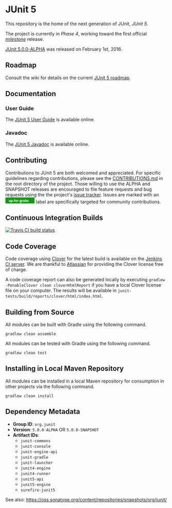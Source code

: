 # JUnit 5

This repository is the home of the next generation of JUnit, _JUnit 5_.

The project is currently in _Phase 4_, working toward the first official [_milestone_](https://github.com/junit-team/junit5/milestones/5.0%20M1) release.

[JUnit 5.0.0-ALPHA](https://github.com/junit-team/junit5/releases/tag/r5.0.0-ALPHA) was released on February 1st, 2016.

## Roadmap

Consult the wiki for details on the current [JUnit 5 roadmap](https://github.com/junit-team/junit5/wiki#roadmap).

## Documentation

### User Guide

The [JUnit 5 User Guide] is available online.

### Javadoc

The [JUnit 5 Javadoc] is available online.

## Contributing

Contributions to JUnit 5 are both welcomed and appreciated.  For specific
guidelines regarding contributions, please see the [CONTRIBUTIONS.md](https://github.com/junit-team/junit5/blob/master/CONTRIBUTING.md) in the root directory of the project.
Those willing to use the ALPHA and SNAPSHOT releases are encouraged to file
feature requests and bug requests using the the project's [issue tracker](https://github.com/junit-team/junit5/issues).  Issues are marked with an <a href="#"><svg
   xmlns:dc="http://purl.org/dc/elements/1.1/"
   xmlns:cc="http://creativecommons.org/ns#"
   xmlns:rdf="http://www.w3.org/1999/02/22-rdf-syntax-ns#"
   xmlns:svg="http://www.w3.org/2000/svg"
   xmlns="http://www.w3.org/2000/svg"
   version="1.1"
   width="91.0625"
   height="19"
   id="svg2">
  <defs
     id="defs4" />
  <metadata
     id="metadata7">
    <rdf:RDF>
      <cc:Work
         rdf:about="">
        <dc:format>image/svg+xml</dc:format>
        <dc:type
           rdf:resource="http://purl.org/dc/dcmitype/StillImage" />
        <dc:title></dc:title>
      </cc:Work>
    </rdf:RDF>
  </metadata>
  <g
     transform="translate(-89.5,-151.875)"
     id="layer1">
    <rect
       width="90.226646"
       height="18.178434"
       rx="1.5612383"
       ry="1.9765702"
       x="89.910782"
       y="152.27278"
       id="rect2987"
       style="fill:#159818;fill-opacity:1;fill-rule:evenodd;stroke:#159818;stroke-width:0.82156605px;stroke-linecap:butt;stroke-linejoin:miter;stroke-opacity:1" />
    <text
       x="99.757614"
       y="165.4026"
       id="text3757"
       xml:space="preserve"
       style="font-size:10px;font-style:normal;font-variant:normal;font-weight:bold;font-stretch:normal;text-align:start;line-height:125%;letter-spacing:0px;word-spacing:0px;writing-mode:lr-tb;text-anchor:start;fill:#ffffff;fill-opacity:1;stroke:none;font-family:Sans;-inkscape-font-specification:Sans Bold"><tspan
         x="99.757614"
         y="165.4026"
         id="tspan3759">up-for-grabs</tspan></text>
  </g>
</svg></a> label are specifically targeted for community contributions.

## Continuous Integration Builds

[![Travis CI build status](https://travis-ci.org/junit-team/junit5.svg?branch=master)](https://travis-ci.org/junit-team/junit5)

## Code Coverage

Code coverage using [Clover](https://www.atlassian.com/software/clover/) for the latest build is available on the [Jenkins CI server](https://junit.ci.cloudbees.com/job/JUnit5/lastSuccessfulBuild/clover-report/). We are thankful to [Atlassian](https://www.atlassian.com/) for providing the Clover license free of charge.

A code coverage report can also be generated locally by executing `gradlew -PenableClover clean cloverHtmlReport` if you have a local Clover license file on your computer. The results will be available in
`junit-tests/build/reports/clover/html/index.html`.


## Building from Source

All modules can be built with Gradle using the following command.

```
gradlew clean assemble
```

All modules can be tested with Gradle using the following command.

```
gradlew clean test
```

## Installing in Local Maven Repository

All modules can be installed in a local Maven repository for consumption in other projects via the following command.

```
gradlew clean install
```

## Dependency Metadata

- **Group ID**: `org.junit`
- **Version**: `5.0.0-ALPHA` OR `5.0.0-SNAPSHOT`
- **Artifact IDs**:
	- `junit-commons`
	- `junit-console`
	- `junit-engine-api`
	- `junit-gradle`
	- `junit-launcher`
	- `junit4-engine`
	- `junit4-runner`
	- `junit5-api`
	- `junit5-engine`
	- `surefire-junit5`

See also: <https://oss.sonatype.org/content/repositories/snapshots/org/junit/>

[JUnit 5 Javadoc]: https://junit.ci.cloudbees.com/job/JUnit5/javadoc/
[JUnit 5 User Guide]: http://junit-team.github.io/junit5/
[Prototype]: https://github.com/junit-team/junit5/wiki/Prototype
[Twitter]: https://twitter.com/junitlambda
